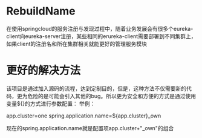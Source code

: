 # RebuildName
在使用springcloud的服务注册与发现过程中，随着业务发展会有很多个eureka-client向eureka-server注册，某些相同的erureka-client需要部署到不同集群上，如果client的注册名和所在集群相关就能更好的管理服务模块

# 更好的解决方法

该项目是通过加入源码的流程，达到定制目的，但是，这种方法不仅需要新的代码，更为危险的是可能会引入其他的bug。所以更为安全和方便的方式是通过使用变量${}的方式进行参数配置：
 举例：

 app.cluster=one
 spring.application.name=${app.cluster}_own
 
 现在的spring.application.name就是配置项app.cluster+"_own"的组合
